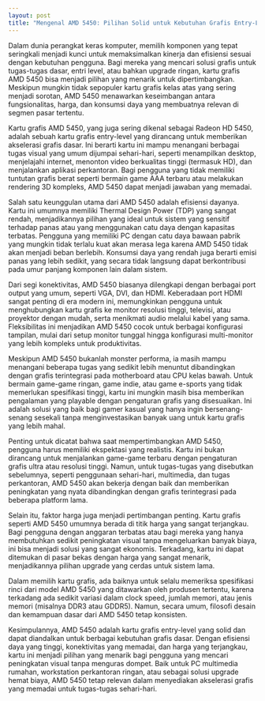```yaml
---
layout: post
title: "Mengenal AMD 5450: Pilihan Solid untuk Kebutuhan Grafis Entry-Level"
---
```


Dalam dunia perangkat keras komputer, memilih komponen yang tepat seringkali menjadi kunci untuk memaksimalkan kinerja dan efisiensi sesuai dengan kebutuhan pengguna. Bagi mereka yang mencari solusi grafis untuk tugas-tugas dasar, entri level, atau bahkan upgrade ringan, kartu grafis AMD 5450 bisa menjadi pilihan yang menarik untuk dipertimbangkan. Meskipun mungkin tidak sepopuler kartu grafis kelas atas yang sering menjadi sorotan, AMD 5450 menawarkan keseimbangan antara fungsionalitas, harga, dan konsumsi daya yang membuatnya relevan di segmen pasar tertentu.

Kartu grafis AMD 5450, yang juga sering dikenal sebagai Radeon HD 5450, adalah sebuah kartu grafis entry-level yang dirancang untuk memberikan akselerasi grafis dasar. Ini berarti kartu ini mampu menangani berbagai tugas visual yang umum dijumpai sehari-hari, seperti menampilkan desktop, menjelajahi internet, menonton video berkualitas tinggi (termasuk HD), dan menjalankan aplikasi perkantoran. Bagi pengguna yang tidak memiliki tuntutan grafis berat seperti bermain game AAA terbaru atau melakukan rendering 3D kompleks, AMD 5450 dapat menjadi jawaban yang memadai.

Salah satu keunggulan utama dari AMD 5450 adalah efisiensi dayanya. Kartu ini umumnya memiliki Thermal Design Power (TDP) yang sangat rendah, menjadikannya pilihan yang ideal untuk sistem yang sensitif terhadap panas atau yang menggunakan catu daya dengan kapasitas terbatas. Pengguna yang memiliki PC dengan catu daya bawaan pabrik yang mungkin tidak terlalu kuat akan merasa lega karena AMD 5450 tidak akan menjadi beban berlebih. Konsumsi daya yang rendah juga berarti emisi panas yang lebih sedikit, yang secara tidak langsung dapat berkontribusi pada umur panjang komponen lain dalam sistem.

Dari segi konektivitas, AMD 5450 biasanya dilengkapi dengan berbagai port output yang umum, seperti VGA, DVI, dan HDMI. Keberadaan port HDMI sangat penting di era modern ini, memungkinkan pengguna untuk menghubungkan kartu grafis ke monitor resolusi tinggi, televisi, atau proyektor dengan mudah, serta menikmati audio melalui kabel yang sama. Fleksibilitas ini menjadikan AMD 5450 cocok untuk berbagai konfigurasi tampilan, mulai dari setup monitor tunggal hingga konfigurasi multi-monitor yang lebih kompleks untuk produktivitas.

Meskipun AMD 5450 bukanlah monster performa, ia masih mampu menangani beberapa tugas yang sedikit lebih menuntut dibandingkan dengan grafis terintegrasi pada motherboard atau CPU kelas bawah. Untuk bermain game-game ringan, game indie, atau game e-sports yang tidak memerlukan spesifikasi tinggi, kartu ini mungkin masih bisa memberikan pengalaman yang playable dengan pengaturan grafis yang disesuaikan. Ini adalah solusi yang baik bagi gamer kasual yang hanya ingin bersenang-senang sesekali tanpa menginvestasikan banyak uang untuk kartu grafis yang lebih mahal.

Penting untuk dicatat bahwa saat mempertimbangkan AMD 5450, pengguna harus memiliki ekspektasi yang realistis. Kartu ini bukan dirancang untuk menjalankan game-game terbaru dengan pengaturan grafis ultra atau resolusi tinggi. Namun, untuk tugas-tugas yang disebutkan sebelumnya, seperti penggunaan sehari-hari, multimedia, dan tugas perkantoran, AMD 5450 akan bekerja dengan baik dan memberikan peningkatan yang nyata dibandingkan dengan grafis terintegrasi pada beberapa platform lama.

Selain itu, faktor harga juga menjadi pertimbangan penting. Kartu grafis seperti AMD 5450 umumnya berada di titik harga yang sangat terjangkau. Bagi pengguna dengan anggaran terbatas atau bagi mereka yang hanya membutuhkan sedikit peningkatan visual tanpa mengeluarkan banyak biaya, ini bisa menjadi solusi yang sangat ekonomis. Terkadang, kartu ini dapat ditemukan di pasar bekas dengan harga yang sangat menarik, menjadikannya pilihan upgrade yang cerdas untuk sistem lama.

Dalam memilih kartu grafis, ada baiknya untuk selalu memeriksa spesifikasi rinci dari model AMD 5450 yang ditawarkan oleh produsen tertentu, karena terkadang ada sedikit variasi dalam clock speed, jumlah memori, atau jenis memori (misalnya DDR3 atau GDDR5). Namun, secara umum, filosofi desain dan kemampuan dasar dari AMD 5450 tetap konsisten.

Kesimpulannya, AMD 5450 adalah kartu grafis entry-level yang solid dan dapat diandalkan untuk berbagai kebutuhan grafis dasar. Dengan efisiensi daya yang tinggi, konektivitas yang memadai, dan harga yang terjangkau, kartu ini menjadi pilihan yang menarik bagi pengguna yang mencari peningkatan visual tanpa menguras dompet. Baik untuk PC multimedia rumahan, workstation perkantoran ringan, atau sebagai solusi upgrade hemat biaya, AMD 5450 tetap relevan dalam menyediakan akselerasi grafis yang memadai untuk tugas-tugas sehari-hari.
